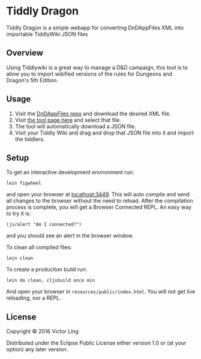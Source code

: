 # Tiddly Dragon

Tiddly Dragon is a simple webapp for converting DnDAppFiles XML into importable TiddlyWiki JSON files

## Overview

Using Tiddlywiki is a great way to manage a D&D campaign, this tool is to allow you to import wikified versions of the rules for Dungeons and Dragon's 5th Edition.

## Usage

1. Visit the [DnDAppFiles repo][appfiles] and download the desired XML file.
2. Visit [the tool page here][tool] and select that file.
3. The tool will automatically download a JSON file.
4. Visit your Tiddly Wiki and drag and drop that JSON file into it and import the tiddlers.

[appfiles]: (https://github.com/ceryliae/DnDAppFiles)
[tool]: (https://ionshard.github.io/tiddly-dragon/)

## Setup

To get an interactive development environment run:

    lein figwheel

and open your browser at [localhost:3449](http://localhost:3449/).
This will auto compile and send all changes to the browser without the
need to reload. After the compilation process is complete, you will
get a Browser Connected REPL. An easy way to try it is:

    (js/alert "Am I connected?")

and you should see an alert in the browser window.

To clean all compiled files:

    lein clean

To create a production build run:

    lein do clean, cljsbuild once min

And open your browser in `resources/public/index.html`. You will not
get live reloading, nor a REPL. 

## License

Copyright © 2016 Victor Ling

Distributed under the Eclipse Public License either version 1.0 or (at your option) any later version.
